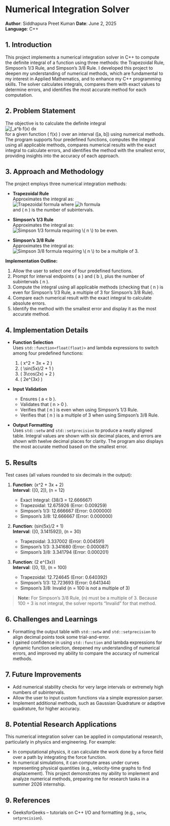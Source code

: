 # Numerical Integration Solver

**Author**: Siddhapura Preet Kuman
**Date**: June 2, 2025  
**Language**: C++

## 1. Introduction
This project implements a numerical integration solver in C++ to compute the definite integral of a function using three methods: the Trapezoidal Rule, Simpson’s 1/3 Rule, and Simpson’s 3/8 Rule. I developed this project to deepen my understanding of numerical methods, which are fundamental to my interest in Applied Mathematics, and to enhance my C++ programming skills. The solver calculates integrals, compares them with exact values to determine errors, and identifies the most accurate method for each computation.

## 2. Problem Statement
The objective is to calculate the definite integral  
![∫_a^b f(x) dx](https://latex.codecogs.com/png.image?\dpi{120}\int_a^b%20f(x)\,dx)  
for a given function \( f(x) \) over an interval \([a, b]\) using numerical methods. The program supports four predefined functions, computes the integral using all applicable methods, compares numerical results with the exact integral to calculate errors, and identifies the method with the smallest error, providing insights into the accuracy of each approach.

## 3. Approach and Methodology
The project employs three numerical integration methods:

- **Trapezoidal Rule**  
  Approximates the integral as:  
  ![Trapezoidal formula](https://latex.codecogs.com/png.image?\dpi{150}\int_a^b%20f(x)\,dx\approx\frac{h}{2}\bigl(f(a)+2\sum_{i=1}^{n-1}f(x_i)+f(b)\bigr))  
  where  
  ![h formula](https://latex.codecogs.com/png.image?\dpi{100}h=\frac{b-a}{n})  
  and \( n \) is the number of subintervals.

- **Simpson’s 1/3 Rule**  
  Approximates the integral as:  
  ![Simpson 1/3 formula](https://latex.codecogs.com/png.image?\dpi{150}\int_a^b%20f(x)\,dx\approx\frac{h}{3}\Bigl(f(a)+4\sum_{\substack{i=1\i\equiv1\pmod2}}^{n-1}f(x_i)+2\sum_{\substack{i=2\\i\equiv0\pmod2}}^{n-2}f(x_i)+f(b)\Bigr))  
  requiring \( n \) to be even.

- **Simpson’s 3/8 Rule**  
  Approximates the integral as:  
  ![Simpson 3/8 formula](https://latex.codecogs.com/png.image?\dpi{150}\int_a^b%20f(x)\,dx\approx\frac{3h}{8}\Bigl(f(a)+3\sum_{\substack{i=1\\i\equiv1\pmod3}}^{n-2}f(x_i)+3\sum_{\substack{i=2\\i\equiv2\pmod3}}^{n-1}f(x_i)+2\sum_{\substack{i=3\\i\equiv0\pmod3}}^{n-3}f(x_i)+f(b)\Bigr))  
  requiring \( n \) to be a multiple of 3.

**Implementation Outline:**  
1. Allow the user to select one of four predefined functions.  
2. Prompt for interval endpoints \( a \) and \( b \), plus the number of subintervals \( n \).  
3. Compute the integral using all applicable methods (checking that \( n \) is even for Simpson’s 1/3 Rule, a multiple of 3 for Simpson’s 3/8 Rule).  
4. Compare each numerical result with the exact integral to calculate absolute errors.  
5. Identify the method with the smallest error and display it as the most accurate method.

## 4. Implementation Details
- **Function Selection**  
  Uses `std::function<float(float)>` and lambda expressions to switch among four predefined functions:  
  1. \( x^2 + 3x + 2 \)  
  2. \( \sin(5x)/2 + 1 \)  
  3. \( 3\cos(2x) + 2 \)  
  4. \( 2e^{3x} \)

- **Input Validation**  
  - Ensures \( a < b \).  
  - Validates that \( n > 0 \).  
  - Verifies that \( n \) is even when using Simpson’s 1/3 Rule.  
  - Verifies that \( n \) is a multiple of 3 when using Simpson’s 3/8 Rule.

- **Output Formatting**  
  Uses `std::setw` and `std::setprecision` to produce a neatly aligned table. Integral values are shown with six decimal places, and errors are shown with twelve decimal places for clarity. The program also displays the most accurate method based on the smallest error.

## 5. Results
Test cases (all values rounded to six decimals in the output):

1. **Function**: \(x^2 + 3x + 2\)  
   **Interval**: \([0, 2]\), \(n = 12\)  
   - Exact Integral: \(38/3 = 12.666667\)  
   - Trapezoidal: 12.675926  (Error: 0.009259)  
   - Simpson’s 1/3: 12.666667  (Error: 0.000000)  
   - Simpson’s 3/8:  12.666667  (Error: 0.000000)

2. **Function**: \(sin(5x)/2 + 1\)  
   **Interval**: \([0, 3.141592]\), \(n = 30\)  
   - Trapezoidal: 3.337002  (Error: 0.004591)  
   - Simpson’s 1/3: 3.341680  (Error: 0.000087)  
   - Simpson’s 3/8:  3.341794  (Error: 0.000201)

3. **Function**: \(2 e^{3x}\)  
   **Interval**: \([0, 1]\), \(n = 100\)  
   - Trapezoidal: 12.724645  (Error: 0.640392)  
   - Simpson’s 1/3: 12.723693  (Error: 0.641344)  
   - Simpson’s 3/8:  Invalid (n = 100 is not a multiple of 3)

> **Note:** For Simpson’s 3/8 Rule, \(n\) must be a multiple of 3. Because 100 ÷ 3 is not integral, the solver reports “Invalid” for that method.

## 6. Challenges and Learnings
- Formatting the output table with `std::setw` and `std::setprecision` to align decimal points took some trial-and-error.
- I gained confidence in using `std::function` and lambda expressions for dynamic function selection, deepened my understanding of numerical errors, and improved my ability to compare the accuracy of numerical methods.

## 7. Future Improvements
- Add numerical stability checks for very large intervals or extremely high numbers of subintervals.
- Allow the user to input custom functions via a simple expression parser.
- Implement additional methods, such as Gaussian Quadrature or adaptive quadrature, for higher accuracy.

## 8. Potential Research Applications
This numerical integration solver can be applied in computational research, particularly in physics and engineering. For example:
- In computational physics, it can calculate the work done by a force field over a path by integrating the force function.
- In numerical simulations, it can compute areas under curves representing physical quantities (e.g., velocity-time graphs to find displacement).
This project demonstrates my ability to implement and analyze numerical methods, preparing me for research tasks in a summer 2026 internship.

## 9. References
- GeeksforGeeks – tutorials on C++ I/O and formatting (e.g., `setw`, `setprecision`).